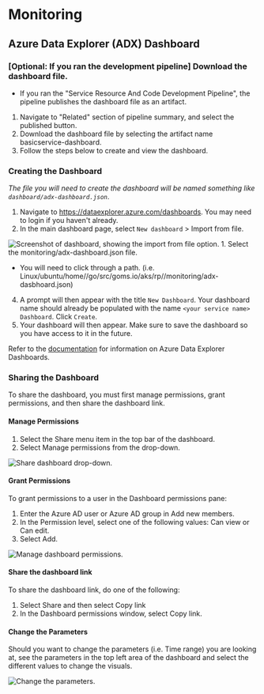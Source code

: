 # Monitoring

## Azure Data Explorer (ADX) Dashboard

### [Optional: If you ran the development pipeline] Download the dashboard file.
- If you ran the "Service Resource And Code Development Pipeline", the pipeline publishes the dashboard file as an artifact.
1. Navigate to "Related" section of pipeline summary, and select the published button.
2. Download the dashboard file by selecting the artifact name basicservice-dashboard.
3. Follow the steps below to create and view the dashboard.

### Creating the Dashboard

_The file you will need to create the dashboard will be named something like `dashboard/adx-dashboard.json`_.

1. Navigate to <https://dataexplorer.azure.com/dashboards>. You may need to login if you haven't already.
2. In the main dashboard page, select `New dashboard` > Import from file.
<IMG  src="https://learn.microsoft.com/en-us/azure/data-explorer/media/adx-dashboards/import-dashboard-file.png"  alt="Screenshot of dashboard, showing the import from file option."/>
1. Select the monitoring/adx-dashboard.json file.

- You will need to click through a path. (i.e. Linux/ubuntu/home/<username>/go/src/goms.io/aks/rp/<servicename>/monitoring/adx-dasbhoard.json)

4. A prompt will then appear with the title `New Dashboard`. Your dashboard name should already be populated with the name `<your service name> Dashboard`. Click `Create`.
5. Your dashboard will then appear. Make sure to save the dashboard so you have access to it in the future.

Refer to the [documentation](https://learn.microsoft.com/en-us/azure/data-explorer/azure-data-explorer-dashboards#to-create-new-dashboard-from-a-file) for information on Azure Data Explorer Dashboards.

### Sharing the Dashboard

To share the dashboard, you must first manage permissions, grant permissions, and then share the dashboard link.

#### Manage Permissions

1. Select the Share menu item in the top bar of the dashboard.
2. Select Manage permissions from the drop-down.

<IMG  src="https://learn.microsoft.com/en-us/azure/data-explorer/media/adx-dashboards/share-dashboard.png"  alt="Share dashboard drop-down."/>

#### Grant Permissions

To grant permissions to a user in the Dashboard permissions pane:

1. Enter the Azure AD user or Azure AD group in Add new members.
2. In the Permission level, select one of the following values: Can view or Can edit.
3. Select Add.

<IMG  src="https://learn.microsoft.com/en-us/azure/data-explorer/media/adx-dashboards/dashboard-permissions.png"  alt="Manage dashboard permissions."/>

#### Share the dashboard link

To share the dashboard link, do one of the following:

1. Select Share and then select Copy link
2. In the Dashboard permissions window, select Copy link.

#### Change the Parameters

Should you want to change the parameters (i.e. Time range) you are looking at, see the parameters in the top left area of the dashboard and select the different values to change the visuals.

<IMG  src="https://learn.microsoft.com/en-us/azure/data-explorer/media/dashboard-parameters/top-five-states.png
"  alt="Change the parameters."/>


